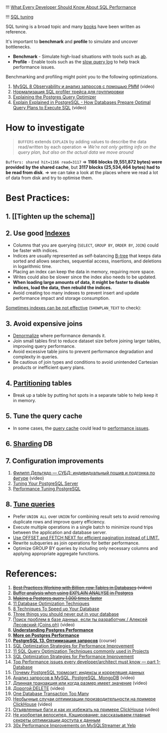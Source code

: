 !!! [What Every Developer Should Know About SQL Performance](https://use-the-index-luke.com/sql/table-of-contents)

!!! [SQL tuning](https://github.com/donnemartin/system-design-primer#sql-tuning) 

SQL tuning is a broad topic and many [books](https://www.amazon.com/s/ref=nb_sb_noss_2?url=search-alias%3Daps&field-keywords=sql+tuning) have been written as reference.

It's important to **benchmark** and **profile** to simulate and uncover bottlenecks.
- **Benchmark** - Simulate high-load situations with tools such as [ab](http://httpd.apache.org/docs/2.2/programs/ab.html).
- **Profile** - Enable tools such as the [slow query log](http://dev.mysql.com/doc/refman/5.7/en/slow-query-log.html) to help track performance issues.

Benchmarking and profiling might point you to the following optimizations.

1. [MySQL 8 Observability и анализ запросов с помощью PMM](https://www.youtube.com/watch?v=LpT-RCMvz88&list=PLH-XmS0lSi_xQtVkWsUMSVUScK_3G_LUP&index=3) (video)
2. [Нормализация SQL profiler трейса для группировки](https://habr.com/ru/articles/647449/)
3. [Explaining the Postgres Query Optimizer](https://momjian.us/main/writings/pgsql/optimizer.pdf)
4. [Explain Explained in PostgreSQL - How Databases Prepare Optimal Query Plans to Execute SQL](https://www.youtube.com/watch?v=P7EUFtjeAmI&list=PLQnljOFTspQXjD0HOzN7P2tgzu7scWpl2&index=9) (video)

# How to investigate

> `BUFFERS` extends `EXPLAIN` by adding values to describe the data read/written by each operation => *We’re not only getting info on the query plan, but also on the actual data we move around*

`Buffers: shared hit=1166 read=3117` => **1166 blocks (9,551,872 bytes) were provided by the shared cache**, but **3117 blocks (25,534,464 bytes) had to be read from disk**. => we can take a look at the places where we read a lot of data from disk and try to optimise them. 



# Best Practices:
## 1. [[Tighten up the schema]]

## 2. Use good [Indexes](../../../../3.%20Database/OTLP/SQL/2.%20Indexes/_Base.md)

- Columns that you are querying (`SELECT`, `GROUP BY`, `ORDER BY`, `JOIN`) could be faster with indices.
- Indices are usually represented as self-balancing [B-tree](https://en.wikipedia.org/wiki/B-tree) that keeps data sorted and allows searches, sequential access, insertions, and deletions in logarithmic time.
- Placing an index can keep the data in memory, requiring more space.
- Writes could also be slower since the index also needs to be updated.
- **When loading large amounts of data, it might be faster to disable indices, load the data, then rebuild the indices.**
- Avoid creating too many indexes to prevent insert and update performance impact and storage consumption.

[Sometimes indexes can be not effective](1.%20Software%20Engineering/3.%20Database/OTLP/SQL/2.%20Indexes/_Base.md) (`SHOWPLAN_TEXT` to check):

## 3. Avoid expensive joins

- [Denormalize](https://github.com/donnemartin/system-design-primer#denormalization) where performance demands it.
- Join small tables first to reduce dataset size before joining larger tables, improving query performance.
- Avoid excessive table joins to prevent performance degradation and complexity in queries.
- Be cautious of join types and conditions to avoid unintended Cartesian products or inefficient query plans.
## 4. [Partitioning](../../../../3.%20Database/OTLP/SQL/5.%20Distributed/Partitioning/Partitioning.md) tables

- Break up a table by putting hot spots in a separate table to help keep it in memory.
## 5. Tune the query cache

- In some cases, the [query cache](https://dev.mysql.com/doc/refman/5.7/en/query-cache.html) could lead to [performance issues](https://www.percona.com/blog/2016/10/12/mysql-5-7-performance-tuning-immediately-after-installation/).
## 6. [Sharding](../../../../3.%20Database/OTLP/SQL/5.%20Distributed/Sharding/Sharding.md) DB

## 7. Configuration improvements

1. [Филипп Дельгядо — СУБД: индивидуальный пошив и подгонка по фигуре](https://www.youtube.com/watch?v=l4l5pLlC40U) (video)
2. [Tuning Your PostgreSQL Server](https://wiki.postgresql.org/wiki/Tuning_Your_PostgreSQL_Server)
3. [Performance Tuning PostgreSQL](https://www.revsys.com/writings/postgresql-performance.html)

## 8. [Tune queries](https://github.com/donnemartin/system-design-primer#sql-tuning)

- Prefer `UNION ALL` over `UNION` for combining result sets to avoid removing duplicate rows and improve query efficiency.
- Execute multiple operations in a single batch to minimize round trips between the application and database server.
- [Use OFFSET and FETCH NEXT for efficient pagination instead of LIMIT.](Offsets.md)
- Rewrite subqueries as join operations for better performance.
- Optimize GROUP BY queries by including only necessary columns and applying appropriate aggregate functions.

# References:

1. ~~[Best Practices Working with Billion-row Tables in Databases](https://www.youtube.com/watch?v=wj7KEMEkMUE&list=PLQnljOFTspQXjD0HOzN7P2tgzu7scWpl2&index=48) (video)~~
2. ~~[Buffer analysis when using EXPLAIN ANALYSE in Postgres](https://willj.net/posts/buffer-analysis-when-using-explain-analyse-in-postgres/)~~
3. ~~[Making a Postgres query 1,000 times faster](https://mattermost.com/blog/making-a-postgres-query-1000-times-faster/?utm_source=substack&utm_medium=email)~~
4. [11 Database Optimization Techniques](https://danielfoo.medium.com/11-database-optimization-techniques-97fdbed1b627)
5. [8 Techniques To Speed up Your Database](https://betterprogramming.pub/8-techniques-to-speed-up-your-database-292754ff7739)
6. [Three things you should never put in your database](https://www.revsys.com/tidbits/three-things-you-should-never-put-your-database/)
7. [Поиск проблем в базе данных, если ты разработчик / Алексей Лесовский (Coins.ph)](https://www.youtube.com/watch?v=h8UIX94XJGc) (video)
8. [**Understanding Postgres Performance**](https://www.craigkerstiens.com/2012/10/01/understanding-postgres-performance/)
9. [**More on Postgres Performance**](https://www.craigkerstiens.com/2013/01/10/more-on-postgres-performance/)
10. **[PostgreSQL 13. Оптимизация запросов](https://postgrespro.ru/education/courses/QPT)** (course)
11. [SQL Optimization Strategies for Performance Improvement](https://jinlow.medium.com/sql-optimization-strategies-for-performance-improvement-bd8138fcbcc5)
12. [11 SQL Query Optimization Techniques commonly used in Projects](https://experiencestack.co/11-sql-query-optimization-techniques-commonly-used-in-projects-ed45c31c45cd)
13. [SQL Optimization Strategies for Performance Improvement](https://jinlow.medium.com/sql-optimization-strategies-for-performance-improvement-bd8138fcbcc5)
14. [Top Performance issues every developer/architect must know — part 1-Database](https://medium.com/javarevisited/top-performance-issues-every-developer-architect-must-know-part-1-fc1ad6e1644b)
15. [Почему PostgreSQL тормозит: индексы и корреляция данных](https://habr.com/ru/company/ozontech/blog/564520/)
16. [Анализ запросов в MySQL, PostgreSQL, MongoDB](https://www.youtube.com/watch?v=dJR10fEH6uM&list=PLH-XmS0lSi_x0OrxrC4GKInFRK8zG_tfZ&index=9) (video)
17. [Длинная транзакция или когда размер имеет значение](https://www.youtube.com/watch?v=3h48iowNbwo) (video)
18. [Дорогой DELETE](https://www.youtube.com/watch?v=fVF1PoKplps&list=PLH-XmS0lSi_zTZrols83QSxI3Q96dSbBm&index=35) (video)
19. [One Database Transaction Too Many](https://hakibenita.com/django-nested-transaction)
20. [Необычные случаи оптимизации производительности на примере ClickHouse](https://www.youtube.com/watch?v=GW07RZVpH4M&list=PLH-XmS0lSi_xQtVkWsUMSVUScK_3G_LUP&index=19) (video)
21. [Отъявленные баги и как их избежать на примере ClickHouse](https://www.youtube.com/watch?v=ooBAQIe0KlQ&list=PLH-XmS0lSi_zTZrols83QSxI3Q96dSbBm&index=93) (video)
22. [Не изобретая велосипед. Кэширование: рассказываем главные секреты оптимизации доступа к данным](https://habr.com/ru/company/stm_labs/blog/654201/)
23. [30x Performance Improvements on MySQLStreamer at Yelp](https://engineeringblog.yelp.com/2018/02/making-30x-performance-improvements-on-yelps-mysqlstreamer.html)